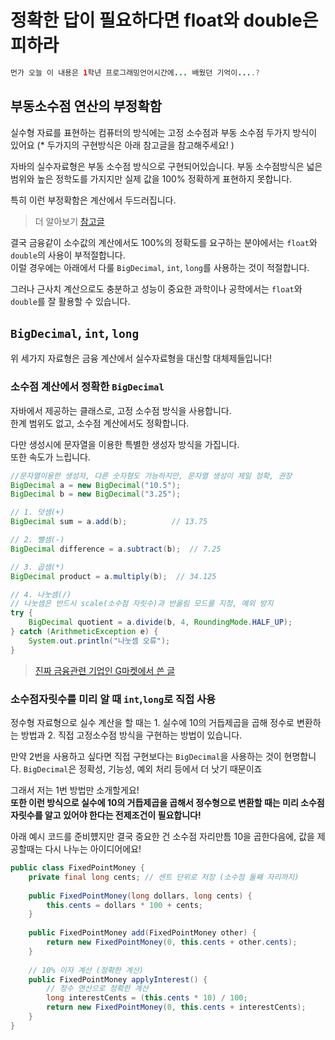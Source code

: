 # 정확한 답이 필요하다면 float와 double은 피하라

```java
먼가 오늘 이 내용은 1학년 프로그래밍언어시간에... 배웠던 기억이....?
```

## 부동소수점 연산의 부정확함
실수형 자료를 표현하는 컴퓨터의 방식에는 고정 소수점과 부동 소수점 두가지 방식이 있어요
(* 두가지의 구현방식은 아래 참고글을 참고해주세요! )

자바의 실수자료형은 부동 소수점 방식으로 구현되어있습니다.
부동 소수점방식은 넓은 범위와 높은 정학도를 가지지만 실제 값을 100% 정확하게 표현하지 못합니다.

특히 이런 부정확함은 계산에서 두드러집니다.
> 더 알아보기 [참고글](https://velog.io/@pentas1150/%EB%B6%80%EB%8F%99-%EC%86%8C%EC%88%98%EC%A0%90%EC%9D%98-%EC%98%A4%EC%B0%A8)

결국 금융같이 소수값의 계산에서도 100%의 정확도를 요구하는 분야에서는 `float`와 `double`의 사용이 부적절합니다.    
이럴 경우에는 아래에서 다룰 `BigDecimal`, `int`, `long`를 사용하는 것이 적절합니다.    

그러나 근사치 계산으로도 충분하고 성능이 중요한 과학이나 공학에서는 `float`와 `double`를 잘 활용할 수 있습니다.

## `BigDecimal`, `int`, `long`
위 세가지 자료형은 금융 계산에서 실수자료형을 대신할 대체제들입니다! 



### 소수점 계산에서 정확한 `BigDecimal` 
자바에서 제공하는 클래스로, 고정 소수점 방식을 사용합니다.    
한계 범위도 없고, 소수점 계산에서도 정확합니다.

다만 생성시에 문자열을 이용한 특별한 생성자 방식을 가집니다.   
또한 속도가 느립니다.

```java
//문자열이용한 생성자, 다른 숫자형도 가능하지만, 문자열 생성이 제일 정확, 권장
BigDecimal a = new BigDecimal("10.5"); 
BigDecimal b = new BigDecimal("3.25");

// 1. 덧셈(+)
BigDecimal sum = a.add(b);          // 13.75

// 2. 뺄셈(-)
BigDecimal difference = a.subtract(b);  // 7.25

// 3. 곱셈(*)
BigDecimal product = a.multiply(b);  // 34.125

// 4. 나눗셈(/) 
// 나눗셈은 반드시 scale(소수점 자릿수)과 반올림 모드를 지정, 예외 방지
try {
    BigDecimal quotient = a.divide(b, 4, RoundingMode.HALF_UP); 
} catch (ArithmeticException e) {
    System.out.println("나눗셈 오류");
}
```

> [진짜 금융관련 기업인 G마켓에서 쓴 글](https://dev.gmarket.com/75)

### 소수점자릿수를 미리 알 때 `int`,`long`로 직접 사용

정수형 자료형으로 실수 계산을 할 때는 1. 실수에 10의 거듭제곱을 곱해 정수로 변환하는 방법과 2. 직접 고정소수점 방식을 구현하는 방법이 있습니다.

만약 2번을 사용하고 싶다면 직접 구현보다는 `BigDecimal`을 사용하는 것이 현명합니다. 
`BigDecimal`은 정확성, 기능성, 예외 처리 등에서 더 낫기 때문이죠

그래서 저는 1번 방법만 소개할게요!    
**또한 이런 방식으로 실수에 10의 거듭제곱을 곱해서 정수형으로 변환할 때는 미리 소수점 자릿수를 알고 있어야 한다는 전제조건이 필요합니다!**

아래 예시 코드를 준비헀지만 결국 중요한 건 소수점 자리만틈 10을 곱한다음에, 값을 제공할때는 다시 나누는 아이디어에요! 

```java
public class FixedPointMoney {
    private final long cents; // 센트 단위로 저장 (소수점 둘째 자리까지)
    
    public FixedPointMoney(long dollars, long cents) {
        this.cents = dollars * 100 + cents;
    }
    
    public FixedPointMoney add(FixedPointMoney other) {
        return new FixedPointMoney(0, this.cents + other.cents);
    }
    
    // 10% 이자 계산 (정확한 계산)
    public FixedPointMoney applyInterest() {
        // 정수 연산으로 정확한 계산
        long interestCents = (this.cents * 10) / 100;
        return new FixedPointMoney(0, this.cents + interestCents);
    }
}
```





